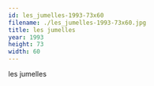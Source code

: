 ```yaml
---
id: les_jumelles-1993-73x60
filename: ./les_jumelles-1993-73x60.jpg
title: les jumelles
year: 1993
height: 73
width: 60
---
```


les jumelles
